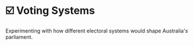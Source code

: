 # ☑️ Voting Systems

Experimenting with how different electoral systems would shape Australia's parliament.
